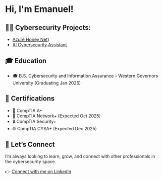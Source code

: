 <h1>Hi, I'm Emanuel! </h1>

<h2>👨‍💻 Cybersecurity Projects:</h2>

- [Azure Honey Net](https://github.com/emanueltameklo31/azure-honey-net))
- [AI Cybersecurity Assistant](https://github.com/emanueltameklo31/LABURL)

<h2>🎓 Education</h2>

- 🎓 B.S. Cybersecurity and Information Assurance – Western Governors University (Graduating Jan 2025)

<h2>📜 Certifications</h2>

- 🧰 CompTIA A+
- 🔎 CompTIA Network+ (Expected Oct 2025)
- 🔒 CompTIA Security+
- 🌐 CompTIA CYSA+ (Expected Dec 2025)

<h2>🤝 Let’s Connect</h2>
I’m always looking to learn, grow, and connect with other professionals in the cybersecurity space.

👉 [Connect with me on LinkedIn](https://www.linkedin.com/in/emanuel-tameklo/)

<!--
**joshmadakor1/joshmadakor1** is a ✨ _special_ ✨ repository because its `README.md` (this file) appears on your GitHub profile.

Here are some ideas to get you started:

- 🔭 I’m currently working on ...
- 🌱 I’m currently learning ...
- 👯 I’m looking to collaborate on ...
- 🤔 I’m looking for help with ...
- 💬 Ask me about ...
- 📫 How to reach me: ...
- 😄 Pronouns: ...
- ⚡ Fun fact: ...
-->
